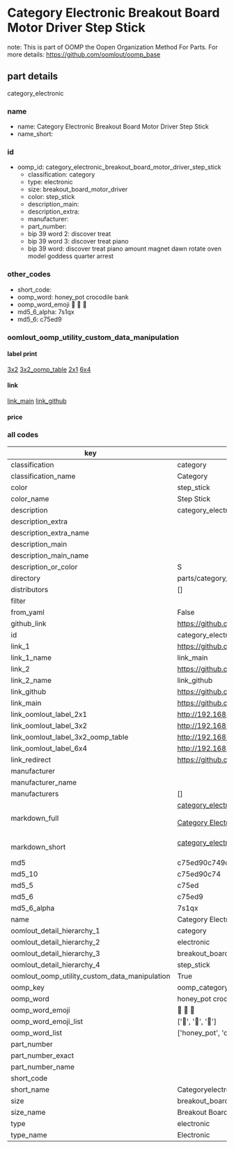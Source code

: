 # Category Electronic Breakout Board Motor Driver Step Stick  

note: This is part of OOMP the Oopen Organization Method For Parts. For more details: https://github.com/oomlout/oomp_base

##  part details
  



category_electronic



### name
* name: Category Electronic Breakout Board Motor Driver Step Stick
* name_short: 
### id
* oomp_id: category_electronic_breakout_board_motor_driver_step_stick
  * classification: category
  * type: electronic
  * size: breakout_board_motor_driver
  * color: step_stick
  * description_main: 
  * description_extra: 
  * manufacturer: 
  * part_number: 
  * bip 39 word 2: discover treat
  * bip 39 word 3: discover treat piano
  * bip 39 word: discover treat piano amount magnet dawn rotate oven model goddess quarter arrest

### other_codes
* short_code: 
* oomp_word: honey_pot crocodile bank
* oomp_word_emoji :honey_pot: :crocodile: :bank:
* md5_6_alpha: 7s1qx
* md5_6: c75ed9






### oomlout_oomp_utility_custom_data_manipulation
#### label print
[3x2](http://192.168.1.245:1112/?label=oomp%207s1qx)
[3x2_oomp_table](http://192.168.1.108:1112/?label=oomp%207s1qx)
[2x1](http://192.168.1.242:1112/?label=oomp%207s1qx)
[6x4](http://192.168.1.55:1112/?label=oomp%207s1qx)    

#### link

[link_main](https://github.com/oomlout/oomlout_oomp_version_1_messy/tree/main/parts/category_electronic_breakout_board_motor_driver_step_stick) [link_github](https://github.com/oomlout/oomlout_oomp_version_1_messy/tree/main/parts/category_electronic_breakout_board_motor_driver_step_stick)                             

#### price







### all codes 
| key | value |  
| --- | --- |  
| classification | category |  
| classification_name | Category |  
| color | step_stick |  
| color_name | Step Stick |  
| description | category_electronic |  
| description_extra |  |  
| description_extra_name |  |  
| description_main |  |  
| description_main_name |  |  
| description_or_color | S  |  
| directory | parts/category_electronic_breakout_board_motor_driver_step_stick |  
| distributors | [] |  
| filter |  |  
| from_yaml | False |  
| github_link | https://github.com/oomlout/oomlout_oomp_part_src/tree/main/parts/category_electronic_breakout_board_motor_driver_step_stick |  
| id | category_electronic_breakout_board_motor_driver_step_stick |  
| link_1 | https://github.com/oomlout/oomlout_oomp_version_1_messy/tree/main/parts/category_electronic_breakout_board_motor_driver_step_stick |  
| link_1_name | link_main |  
| link_2 | https://github.com/oomlout/oomlout_oomp_version_1_messy/tree/main/parts/category_electronic_breakout_board_motor_driver_step_stick |  
| link_2_name | link_github |  
| link_github | https://github.com/oomlout/oomlout_oomp_version_1_messy/tree/main/parts/category_electronic_breakout_board_motor_driver_step_stick |  
| link_main | https://github.com/oomlout/oomlout_oomp_version_1_messy/tree/main/parts/category_electronic_breakout_board_motor_driver_step_stick |  
| link_oomlout_label_2x1 | http://192.168.1.242:1112/?label=oomp%207s1qx |  
| link_oomlout_label_3x2 | http://192.168.1.245:1112/?label=oomp%207s1qx |  
| link_oomlout_label_3x2_oomp_table | http://192.168.1.108:1112/?label=oomp%207s1qx |  
| link_oomlout_label_6x4 | http://192.168.1.55:1112/?label=oomp%207s1qx |  
| link_redirect | https://github.com/oomlout/oomlout_oomp_version_1_messy/tree/main/parts/category_electronic_breakout_board_motor_driver_step_stick |  
| manufacturer |  |  
| manufacturer_name |  |  
| manufacturers | [] |  
| markdown_full | [category_electronic_breakout_board_motor_driver_step_stick](none)<br>[](none)<br>[Category Electronic Breakout Board Motor Driver Step Stick](none)<br><br> |  
| markdown_short | [category_electronic_breakout_board_motor_driver_step_stick](none)<br><br> |  
| md5 | c75ed90c749dd784dfc2f0814839f1f7 |  
| md5_10 | c75ed90c74 |  
| md5_5 | c75ed |  
| md5_6 | c75ed9 |  
| md5_6_alpha | 7s1qx |  
| name | Category Electronic Breakout Board Motor Driver Step Stick |  
| oomlout_detail_hierarchy_1 | category |  
| oomlout_detail_hierarchy_2 | electronic |  
| oomlout_detail_hierarchy_3 | breakout_board_motor_driver |  
| oomlout_detail_hierarchy_4 | step_stick |  
| oomlout_oomp_utility_custom_data_manipulation | True |  
| oomp_key | oomp_category_electronic_breakout_board_motor_driver_step_stick |  
| oomp_word | honey_pot crocodile bank |  
| oomp_word_emoji | :honey_pot: :crocodile: :bank: |  
| oomp_word_emoji_list | [':honey_pot:', ':crocodile:', ':bank:'] |  
| oomp_word_list | ['honey_pot', 'crocodile', 'bank'] |  
| part_number |  |  
| part_number_exact |  |  
| part_number_name |  |  
| short_code |  |  
| short_name | Categoryelectronic |  
| size | breakout_board_motor_driver |  
| size_name | Breakout Board Motor Driver |  
| type | electronic |  
| type_name | Electronic |  
